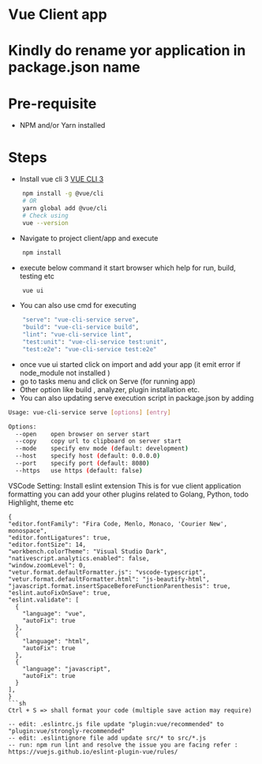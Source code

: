 # Vue Client app
# Kindly do rename yor application in package.json name
# Pre-requisite
- NPM and/or Yarn installed
# Steps
- Install vue cli 3 [VUE CLI 3](https://cli.vuejs.org/guide/installation.html) 
```sh
    npm install -g @vue/cli
    # OR
    yarn global add @vue/cli
    # Check using
    vue --version
```
- Navigate to project client/app and execute
```sh
    npm install
```
- execute below command it start browser which help for run, build, testing etc
```sh
    vue ui
```
- You can also use cmd for executing
```sh
    "serve": "vue-cli-service serve",
    "build": "vue-cli-service build",
    "lint": "vue-cli-service lint",
    "test:unit": "vue-cli-service test:unit",
    "test:e2e": "vue-cli-service test:e2e"
```
- once vue ui started click on import and add your app (it emit error if node_module not installed )
- go to tasks menu and click on Serve (for running app) 
- Other option like build , analyzer, plugin installation etc.
- You can also updating serve execution script in package.json by adding
```sh
Usage: vue-cli-service serve [options] [entry]

Options:
  --open    open browser on server start
  --copy    copy url to clipboard on server start
  --mode    specify env mode (default: development)
  --host    specify host (default: 0.0.0.0)
  --port    specify port (default: 8080)
  --https   use https (default: false)
```
  VSCode Setting:
  Install eslint extension
  This is for vue client application formatting you can add your other plugins related to Golang, Python, todo Highlight, theme etc
  ```
  {
  "editor.fontFamily": "Fira Code, Menlo, Monaco, 'Courier New', monospace",
  "editor.fontLigatures": true,
  "editor.fontSize": 14,
  "workbench.colorTheme": "Visual Studio Dark",
  "nativescript.analytics.enabled": false,
  "window.zoomLevel": 0,
  "vetur.format.defaultFormatter.js": "vscode-typescript",
  "vetur.format.defaultFormatter.html": "js-beautify-html",
  "javascript.format.insertSpaceBeforeFunctionParenthesis": true,
  "eslint.autoFixOnSave": true,
  "eslint.validate": [
    {
      "language": "vue",
      "autoFix": true
    },
    {
      "language": "html",
      "autoFix": true
    },
    {
      "language": "javascript",
      "autoFix": true
    }
  ],
}
  ```sh
  Ctrl + S => shall format your code (multiple save action may require)

  -- edit: .eslintrc.js file update "plugin:vue/recommended" to "plugin:vue/strongly-recommended"
  -- edit: .eslintignore file add update src/* to src/*.js
  -- run: npm run lint and resolve the issue you are facing refer : https://vuejs.github.io/eslint-plugin-vue/rules/